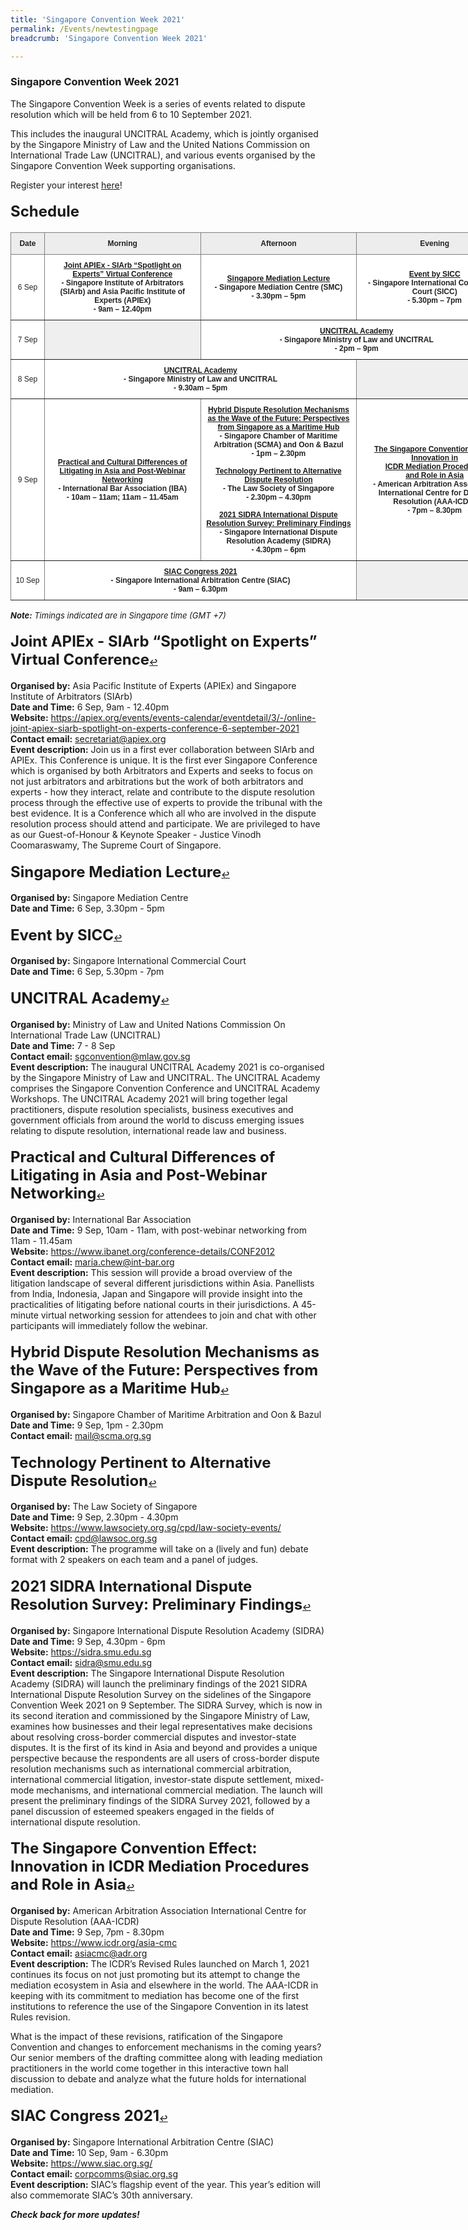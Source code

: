 ```yaml
---
title: 'Singapore Convention Week 2021'
permalink: /Events/newtestingpage
breadcrumb: 'Singapore Convention Week 2021'

---
```


### **Singapore Convention Week 2021** 
The Singapore Convention Week is a series of events related to dispute resolution which will be held from 6 to 10 September 2021. 

This includes the inaugural UNCITRAL Academy, which is jointly organised by the Singapore Ministry of Law and the United Nations Commission on International Trade Law (UNCITRAL), and various events organised by the Singapore Convention Week supporting organisations.

Register your interest <a href="https://go.gov.sg/sgconvention2021" target="new">here</a>! 


#### <b><span style="font-size: 24px">Schedule</span></b> ####

<style type="text/css">
.tg  {border-collapse:collapse;border-spacing:0;}
.tg td{border-color:black;border-style:solid;border-width:1px;font-family:Arial, sans-serif;font-size:12px;
  overflow:hidden;padding:10px 5px;word-break:normal;}
.tg th{border-color:black;border-style:solid;border-width:1px;font-family:Arial, sans-serif;font-size:12px;
  font-weight:normal;overflow:hidden;padding:10px 5px;word-break:normal;}
.tg .tg-m4h1{background-color:#EDEDED;border-color:inherit;color:#222;font-weight:bold;text-align:center;vertical-align:middle;font-family:Arial, sans-serif;font-size:12px;}
.tg .tg-w81s{background-color:#efefef;border-color:inherit;color:#222;text-align:center;text-decoration:underline;
  vertical-align:middle;font-family:Arial, sans-serif;font-size:12px;}
.tg .tg-3bno{background-color:#FFF;border-color:inherit;color:#222;font-weight:bold;text-align:center;vertical-align:middle;font-family:Arial, sans-serif;font-size:12px;}
.tg .tg-gktn{background-color:#FFF;border-color:inherit;color:#222;text-align:center;vertical-align:middle;font-family:Arial, sans-serif;font-size:12px;}
</style>
<table class="tg" style="undefined;table-layout: fixed; width: 804px">
<colgroup>
<col style="width: 54px">
<col style="width: 251px">
<col style="width: 251px">
<col style="width: 251px">
</colgroup>
<thead>
  <tr>
    <th class="tg-m4h1">Date</th>
    <th class="tg-m4h1">Morning</th>
    <th class="tg-m4h1">Afternoon</th>
    <th class="tg-m4h1">Evening</th>
  </tr>
</thead>
<tbody>
  <tr>
    <td class="tg-gktn">6 Sep</td>
    <td class="tg-3bno"><a href="#1" id="ref1">Joint APIEx - SIArb “Spotlight on Experts” Virtual Conference</a><br>- Singapore Institute of Arbitrators (SIArb) and Asia Pacific Institute of Experts (APIEx)     <br>- 9am – 12.40pm</td>
    <td class="tg-3bno"><a href="#2" id="ref2">Singapore Mediation Lecture</a>     <br>- Singapore Mediation Centre (SMC)<br>     - 3.30pm – 5pm</td>
    <td class="tg-3bno"><a href="#3" id="ref3">Event by SICC</a>     <br>- Singapore International Commercial Court (SICC)<br>     - 5.30pm – 7pm</td>
  </tr>
  <tr>
    <td class="tg-gktn">7 Sep</td>
    <td class="tg-w81s"></td>
    <td class="tg-3bno" colspan="2"><a href="#4" id="ref4">UNCITRAL Academy</a>     <br>- Singapore Ministry of Law and UNCITRAL<br>     - 2pm – 9pm</td>
  </tr>
  <tr>
    <td class="tg-gktn">8 Sep</td>
    <td class="tg-3bno" colspan="2"><a href="#4" id="ref4">UNCITRAL Academy</a>     <br>- Singapore Ministry of Law and UNCITRAL<br>     - 9.30am – 5pm</td>
    <td class="tg-w81s"></td>
  </tr>
  <tr>
    <td class="tg-gktn">9 Sep</td>
    <td class="tg-3bno"><a href="#5" id="ref5">Practical and Cultural Differences of Litigating in Asia and Post-Webinar Networking</a>     <br>- International Bar Association (IBA)<br>     - 10am – 11am; 11am – 11.45am</td>
    <td class="tg-3bno"><a href="#6" id="ref6">Hybrid Dispute Resolution Mechanisms <br>as the Wave of the Future: Perspectives from Singapore as a Maritime Hub</a>     <br>- Singapore Chamber of Maritime Arbitration (SCMA) and Oon & Bazul<br>     - 1pm – 2.30pm<br>     <br>     <a href="#7" id="ref7">Technology Pertinent to Alternative Dispute Resolution</a>     <br>- The Law Society of Singapore    <br>     - 2.30pm – 4.30pm <br>      <br>     <a href="#8" id="ref8">2021 SIDRA International Dispute Resolution Survey: Preliminary Findings</a>     <br>- Singapore International Dispute Resolution Academy (SIDRA)<br>     - 4.30pm – 6pm</td>
    <td class="tg-3bno"><a href="#9" id="ref9">The Singapore Convention Effect: Innovation in <br>ICDR Mediation Procedures <br>and Role in Asia</a>     <br>- American Arbitration Association International Centre for Dispute Resolution (AAA-ICDR)<br>     - 7pm – 8.30pm</td>
  </tr>
  <tr>
    <td class="tg-gktn">10 Sep</td>
    <td class="tg-3bno" colspan="2"><a href="#10" id="ref10">SIAC Congress 2021</a>     <br>- Singapore International Arbitration Centre (SIAC)<br>     - 9am – 6.30pm</td>
    <td class="tg-w81s"></td>
  </tr>
</tbody>
</table>

<i><span style="font-size: 13px"><b>Note:</b> Timings indicated are in Singapore time (GMT +7)</span></i>

#### <sup id="1"><b><span style="font-size: 24px">Joint APIEx - SIArb “Spotlight on Experts” Virtual Conference</span></b><a href="#ref1" title="Jump back to list.">↩</a> ####
  <b>Organised by:</b> Asia Pacific Institute of Experts (APIEx) and Singapore Institute of Arbitrators (SIArb)
  <br><b>Date and Time:</b> 6 Sep, 9am - 12.40pm
  <br><b>Website:</b> <a href="https://apiex.org/events/events-calendar/eventdetail/3/-/online-joint-apiex-siarb-spotlight-on-experts-conference-6-september-2021" target="new">https://apiex.org/events/events-calendar/eventdetail/3/-/online-joint-apiex-siarb-spotlight-on-experts-conference-6-september-2021</a>
  <br><b>Contact email:</b> <a href="mailto:secretariat@apiex.org">secretariat@apiex.org</a>
  <br><b>Event description:</b> Join us in a first ever collaboration between SIArb and APIEx. This Conference is unique. It is the first ever Singapore Conference which is organised by both Arbitrators and Experts and seeks to focus on not just arbitrators and arbitrations but the work of both arbitrators and experts - how they interact, relate and contribute to the dispute resolution process through the effective use of experts to provide the tribunal with the best evidence. It is a Conference which all who are involved in the dispute resolution process should attend and participate. We are privileged to have as our Guest-of-Honour & Keynote Speaker - Justice Vinodh Coomaraswamy, The Supreme Court of Singapore. 

#### <sup id="2"><b><span style="font-size: 24px">Singapore Mediation Lecture</span></b><a href="#ref2" title="Jump back to list.">↩</a> ####
  <b>Organised by:</b> Singapore Mediation Centre
  <br><b>Date and Time:</b> 6 Sep, 3.30pm - 5pm
  
#### <sup id="3"><b><span style="font-size: 24px">Event by SICC</span></b><a href="#ref3" title="Jump back to list.">↩</a> ####
  <b>Organised by:</b> Singapore International Commercial Court
  <br><b>Date and Time:</b> 6 Sep, 5.30pm - 7pm
  
#### <sup id="4"><b><span style="font-size: 24px">UNCITRAL Academy</span></b><a href="#ref4" title="Jump back to list.">↩</a> ####
  <b>Organised by:</b> Ministry of Law and United Nations Commission On International Trade Law (UNCITRAL)
  <br><b>Date and Time:</b> 7 - 8 Sep
  <br><b>Contact email:</b> <a href="mailto:sgconvention@mlaw.gov.sg">sgconvention@mlaw.gov.sg</a>
  <br><b>Event description:</b> The inaugural UNCITRAL Academy 2021 is co-organised by the Singapore Ministry of Law and UNCITRAL. The UNCITRAL Academy comprises the Singapore Convention Conference and UNCITRAL Academy Workshops. The UNCITRAL Academy 2021 will bring together legal practitioners, dispute resolution specialists, business executives and government officials from around the world to discuss emerging issues relating to dispute resolution, international reade law and business.    
  
#### <sup id="5"><b><span style="font-size: 24px">Practical and Cultural Differences of Litigating in Asia and Post-Webinar Networking</span></b><a href="#ref5" title="Jump back to list.">↩</a> ####
  <b>Organised by:</b> International Bar Association
  <br><b>Date and Time:</b> 9 Sep, 10am - 11am, with post-webinar networking from 11am - 11.45am
  <br><b>Website:</b> <a href="https://www.ibanet.org/conference-details/CONF2012" target="new">https://www.ibanet.org/conference-details/CONF2012</a>
  <br><b>Contact email:</b> <a href="mailto:maria.chew@int-bar.org">maria.chew@int-bar.org</a>
  <br><b>Event description:</b> This session will provide a broad overview of the litigation landscape of several different jurisdictions within Asia. Panellists from India, Indonesia, Japan and Singapore will provide insight into the practicalities of litigating before national courts in their jurisdictions. A 45-minute virtual networking session for attendees to join and chat with other participants will immediately follow the webinar.

#### <sup id="6"><b><span style="font-size: 24px">Hybrid Dispute Resolution Mechanisms as the Wave of the Future: Perspectives from Singapore as a Maritime Hub</span></b><a href="#ref6" title="Jump back to list.">↩</a> ####
  <b>Organised by:</b> Singapore Chamber of Maritime Arbitration and Oon & Bazul
  <br><b>Date and Time:</b> 9 Sep, 1pm - 2.30pm
  <br><b>Contact email:</b> <a href="mailto:mail@scma.org.sg" target="new">mail@scma.org.sg

#### <sup id="7"><b><span style="font-size: 24px">Technology Pertinent to Alternative Dispute Resolution</span></b><a href="#ref7" title="Jump back to list.">↩</a> ####
  <b>Organised by:</b> The Law Society of Singapore
  <br><b>Date and Time:</b> 9 Sep, 2.30pm - 4.30pm
  <br><b>Website:</b> <a href="https://www.lawsociety.org.sg/cpd/law-society-events" target="new">https://www.lawsociety.org.sg/cpd/law-society-events/</a>
  <br><b>Contact email:</b> <a href="mailto:cpd@lawsoc.org.sg">cpd@lawsoc.org.sg</a>
  <br><b>Event description:</b> The programme will take on a (lively and fun) debate format with 2 speakers on each team and a panel of judges. 

#### <sup id="8"><b><span style="font-size: 24px">2021 SIDRA International Dispute Resolution Survey: Preliminary Findings</span></b><a href="#ref8" title="Jump back to list.">↩</a> ####
  <b>Organised by:</b> Singapore International Dispute Resolution Academy (SIDRA)
  <br><b>Date and Time:</b> 9 Sep, 4.30pm - 6pm
  <br><b>Website:</b> <a href="https://sidra.smu.edu.sg/" target="new">https://sidra.smu.edu.sg</a>
  <br><b>Contact email:</b> <a href="mailto:sidra@smu.edu.sg">sidra@smu.edu.sg</a>
  <br><b>Event description:</b> The Singapore International Dispute Resolution Academy (SIDRA)  will launch the preliminary findings of the 2021 SIDRA International Dispute Resolution Survey on the sidelines of the Singapore Convention Week 2021 on 9 September. The SIDRA Survey, which is now in its second iteration and commissioned by the Singapore Ministry of Law, examines how businesses and their legal representatives make decisions about resolving cross-border commercial disputes and investor-state disputes. It is the first of its kind in Asia and beyond and provides a unique perspective because the respondents are all users of cross-border dispute resolution mechanisms such as international commercial arbitration, international commercial litigation, investor-state dispute settlement, mixed-mode mechanisms, and international commercial mediation. The launch will present the preliminary findings of the SIDRA Survey 2021, followed by a panel discussion of esteemed speakers engaged in the fields of international dispute resolution.

#### <sup id="9"><b><span style="font-size: 24px">The Singapore Convention Effect: Innovation in ICDR Mediation Procedures and Role in Asia</span></b><a href="#ref9" title="Jump back to list.">↩</a> ####
  <b>Organised by:</b> American Arbitration Association International Centre for Dispute Resolution (AAA-ICDR)
  <br><b>Date and Time:</b> 9 Sep, 7pm - 8.30pm
  <br><b>Website:</b> <a href="https://www.icdr.org/asia-cmc" target="new">https://www.icdr.org/asia-cmc</a>
  <br><b>Contact email:</b> <a href="mailto:asiacmc@adr.org">asiacmc@adr.org</a>
  <br><b>Event description:</b> The ICDR’s Revised Rules launched on March 1, 2021 continues its focus on not just promoting but its attempt to change the mediation ecosystem in Asia and elsewhere in the world. The AAA-ICDR in keeping with its commitment to mediation has become one of the first institutions to reference the use of the Singapore Convention in its latest Rules revision. 

What is the impact of these revisions, ratification of the Singapore Convention and changes to enforcement mechanisms in the coming years? Our senior members of the drafting committee along with leading mediation practitioners in the world come together in this interactive town hall discussion to debate and analyze what the future holds for international mediation.

#### <sup id="10"><b><span style="font-size: 24px">SIAC Congress 2021</span></b><a href="#ref10" title="Jump back to list.">↩</a> ####
  <b>Organised by:</b> Singapore International Arbitration Centre (SIAC)
  <br><b>Date and Time:</b> 10 Sep, 9am - 6.30pm
  <br><b>Website:</b> <a href="https://www.siac.org.sg/" target="new">https://www.siac.org.sg/</a>
  <br><b>Contact email:</b> <a href="mailto:corpcomms@siac.org.sg">corpcomms@siac.org.sg</a>
  <br><b>Event description:</b> SIAC’s flagship event of the year. This year’s edition will also commemorate SIAC’s 30th anniversary.
  

  <i><b>Check back for more updates!</b></i>
